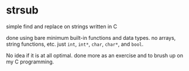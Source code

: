 # strsub
simple find and replace on strings written in C

done using bare minimum built-in functions and data types. no arrays, string functions, etc.
just `int`, `int*`, `char`, `char*`, and `bool`.

No idea if it is at all optimal. done more as an exercise and to brush up on my C programming.

